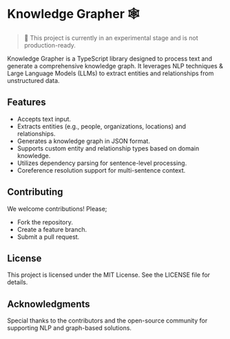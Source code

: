 # Knowledge Grapher 🕸️ 

> 🚦 This project is currently in an experimental stage and is not production-ready. 

Knowledge Grapher is a TypeScript library designed to process text and generate a comprehensive knowledge graph. It leverages NLP techniques & Large Language Models (LLMs) to extract entities and relationships from unstructured data.

## Features
- Accepts text input.
- Extracts entities (e.g., people, organizations, locations) and relationships.
- Generates a knowledge graph in JSON format.
- Supports custom entity and relationship types based on domain knowledge.
- Utilizes dependency parsing for sentence-level processing.
- Coreference resolution support for multi-sentence context.

## Contributing
We welcome contributions! Please;

- Fork the repository.
- Create a feature branch.
- Submit a pull request.

## License
This project is licensed under the MIT License. See the LICENSE file for details.

## Acknowledgments
Special thanks to the contributors and the open-source community for supporting NLP and graph-based solutions.

